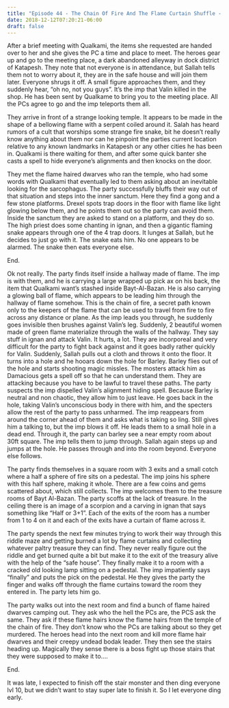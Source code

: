 ```yaml
---
title: "Episode 44 - The Chain Of Fire And The Flame Curtain Shuffle - Ding 10!"
date: 2018-12-12T07:20:21-06:00
draft: false
---
```


After a brief meeting with Qualkami, the items she requested are handed over to her and she gives the PC a time and place to meet. The heroes gear up and go to the meeting place, a dark abandoned alleyway in dock district of Katapesh. They note that not everyone is in attendance, but Sallah tells them not to worry about it, they are in the safe house and will join them later. Everyone shrugs it off. A small figure approaches them, and they suddenly hear, “oh no, not you guys”. It’s the imp that Valin killed in the shop. He has been sent by Qualkame to bring you to the meeting place. All the PCs agree to go and the imp teleports them all.

They arrive in front of a strange looking temple. It appears to be made in the shape of a bellowing flame with a serpent coiled around it. Salah has heard rumors of a cult that worships some strange fire snake, bit he doesn’t really know anything about them nor can he pinpoint the parties current location relative to any known landmarks in Katapesh or any other cities he has been in.  Qualkami is there waiting for them, and after some quick banter she casts a spell to hide everyone’s alignments and then knocks on the door.

They met the flame haired dwarves who ran the temple, who had some words with Qualkami that eventually led to them asking about an inevitable looking for the sarcophagus. The party successfully bluffs their way out of that situation and steps into the inner sanctum. Here they find a gong and a few stone platforms. Drexel spots trap doors in the floor with flame like light glowing below them, and he points them out so the party can avoid them. Inside the sanctum they are asked to stand on a platform, and they do so. The high priest does some chanting in ignan, and then a gigantic flaming snake appears through one of the 4 trap doors. It lunges at Sallah, but he decides to just go with it. The snake eats him. No one appears to be alarmed. The snake then eats everyone else.

End.

Ok not really. The party finds itself inside a hallway made of flame. The imp is with them, and he is carrying a large wrapped up pick ax on his back, the item that Qualkami want’s stashed inside Bayt-Al-Bazan. He is also carrying a glowing ball of flame, which appears to be leading him through the hallway of flame somehow. This is the chain of fire, a secret path known only to the keepers of the flame that can be used to travel from fire to fire across any distance or plane. As the imp leads you through, he suddenly goes invisible then brushes against Valin’s leg. Suddenly, 2 beautiful women made of green flame materialize through the walls of the hallway. They say stuff in ignan and attack Valin. It hurts, a lot. They are incorporeal and very difficult for the party to fight back against and it goes badly rather quickly for Valin. Suddenly, Sallah pulls out a cloth and throws it onto the floor. It turns into a hole and he hooars down the hole for Barley. Barley flies out of the hole and starts shooting magic missles. The mosters attack him as Damacious gets a spell off so that he can understand them. They are attacking because you have to be lawful to travel these paths. The party suspects the imp dispelled Valin’s alignment hiding spell. Because Barley is neutral and non chaotic, they allow him to just leave. He goes back in the hole, taking Valin’s unconscious body in there with him, and the specters allow the rest of the party to pass unharmed. The imp reappears from around the corner ahead of them and asks what is taking so ling. Still gives him a talking to, but the imp blows it off. He leads them to a small hole in a dead end. Through it, the party can barley see a near empty room about 30ft square. The imp tells them to jump through. Sallah again steps up and jumps at the hole. He passes through and into the room beyond. Everyone else follows.

The party finds themselves in a square room with 3 exits and a small cotch where a half a sphere of fire sits on a pedestal. The imp joins his sphere with this half sphere, making it whole. There are a few coins and gems scattered about, which still collects. The imp welcomes them to the treasure rooms of Bayt Al-Bazan. The party scoffs at the lack of treasure. In the ceiling there is an image of a scorpion and a carving in ignan that says something like “Half or 3+1”. Each of the exits of the room has a number from 1 to 4 on it and each of the exits have a curtain of flame across it.

The party spends the next few minutes trying to work their way through this riddle maze and getting burned a lot by flame curtains and collecting whatever paltry treasure they can find. They never really figure out the riddle and get burned quite a bit but make it to the exit of the treasury alive with the help of the “safe house”. They finally make it to a room with a cracked old looking lamp sitting on a pedestal. The imp impatiently says “finally” and puts the pick on the pedestal. He they gives the party the finger and walks off through the flame curtains toward the room they entered in. The party lets him go.

The party walks out into the next room and find a bunch of flame haired dwarves camping out. They ask who the hell the PCs are, the PCS ask the same. They ask if these flame hairs know the flame hairs from the temple of the chain of fire. They don’t know who the PCs are talking about so they get murdered. The heroes head into the next room and kill more flame hair dwarves and their creepy undead bodak leader. They then see the stairs heading up. Magically they sense there is a boss fight up those stairs that they were supposed to make it to….

End.

It was late, I expected to finish off the stair monster and then ding everyone lvl 10, but we didn’t want to stay super late to finish it. So I let everyone ding early.